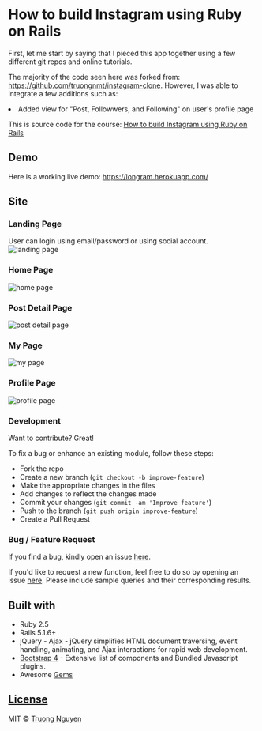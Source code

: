 # How to build Instagram using Ruby on Rails

First, let me start by saying that I pieced this app together using a few different git repos and online tutorials.

The majority of the code seen here was forked from: https://github.com/truongnmt/instagram-clone. However, I was able to integrate a few additions such as:

<li>Added view for "Post, Followwers, and Following" on user's profile page</li> 

This is source code for the course: [How to build Instagram using Ruby on Rails](https://www.udemy.com/course/1648774/) 

## Demo
Here is a working live demo: https://longram.herokuapp.com/

## Site

### Landing Page
User can login using email/password or using social account.
![landing page](screenshots/landing.png)

### Home Page
![home page](screenshots/home.png)

### Post Detail Page
![post detail page](screenshots/post_detail.png)

### My Page
![my page](screenshots/mypage.png)

### Profile Page
![profile page](screenshots/profile.png)

### Development
Want to contribute? Great!

To fix a bug or enhance an existing module, follow these steps:

- Fork the repo
- Create a new branch (`git checkout -b improve-feature`)
- Make the appropriate changes in the files
- Add changes to reflect the changes made
- Commit your changes (`git commit -am 'Improve feature'`)
- Push to the branch (`git push origin improve-feature`)
- Create a Pull Request

### Bug / Feature Request

If you find a bug, kindly open an issue [here](https://github.com/truongnmt/instagram-udemy/issues/new).

If you'd like to request a new function, feel free to do so by opening an issue [here](https://github.com/truongnmt/instagram-udemy/issues/new). Please include sample queries and their corresponding results.


## Built with
- Ruby 2.5
- Rails 5.1.6+
- jQuery - Ajax - jQuery simplifies HTML document traversing, event handling, animating, and Ajax interactions for rapid web development.
- [Bootstrap 4](http://getbootstrap.com/) - Extensive list of components and  Bundled Javascript plugins.
- Awesome [Gems](Gemfile)

## [License](LICENSE.md)

MIT © [Truong Nguyen](https://github.com/truongnmt)
